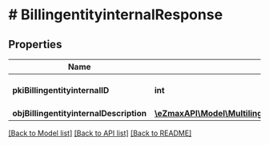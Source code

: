 # # BillingentityinternalResponse

## Properties

Name | Type | Description | Notes
------------ | ------------- | ------------- | -------------
**pkiBillingentityinternalID** | **int** | The unique ID of the Billingentityinternal. |
**objBillingentityinternalDescription** | [**\eZmaxAPI\Model\MultilingualBillingentityinternalDescription**](MultilingualBillingentityinternalDescription.md) |  |

[[Back to Model list]](../../README.md#models) [[Back to API list]](../../README.md#endpoints) [[Back to README]](../../README.md)
